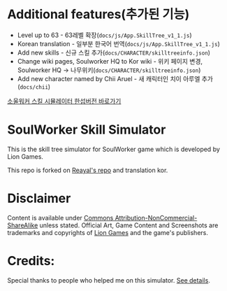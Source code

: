 # Additional features(추가된 기능)

* Level up to 63 - 63레벨 확장(`docs/js/App.SkillTree_v1_1.js`)
* Korean translation - 일부분 한국어 번역(`docs/js/App.SkillTree_v1_1.js`)
* Add new skills - 신규 스킬 추가(`docs/CHARACTER/skilltreeinfo.json`)
* Change wiki pages, Soulworker HQ to Kor wiki - 위키 페이지 변경, Soulworker HQ -> 나무위키(`docs/CHARACTER/skilltreeinfo.json`)
* Add new character named by Chii Aruel - 새 캐릭터인 치이 아루엘 추가(`docs/chii`)

[소울워커 스킬 시뮬레이터 한섭버전 바로가기](https://level120.github.io/swskillsimu/)

# SoulWorker Skill Simulator
This is the skill tree simulator for SoulWorker game which is developed by Lion Games.

This repo is forked on [Reayal's repo](https://github.com/Leayal/swskillsimu) and translation kor.

# Disclaimer
Content is available under [Commons Attribution-NonCommercial-ShareAlike](https://creativecommons.org/licenses/by-nc-sa/3.0/) unless stated.
Official Art, Game Content and Screenshots are trademarks and copyrights of [Lion Games](http://www.liongames.co.kr/Front/) and the game's publishers.

# Credits:
Special thanks to people who helped me on this simulator. [See details](https://leayal.github.io/swskillsimu/).

# Dependencies:
- [JQuery v3.3.1](https://jquery.com)
- [JQueryUI v1.12.1](https://jqueryui.com)
- [Bootstrap v4.1.3](https://getbootstrap.com/docs/4.1/getting-started/introduction/)
- [zenorocha's clipboard.js v2.0.0](https://github.com/zenorocha/clipboard.js)
- [desandro's imagesloaded v4.1.4](https://github.com/desandro/imagesloaded)
- [mouse0270's bootstrap-notify v3.1.5](https://github.com/mouse0270/bootstrap-notify)
- [ntkme's github-buttons](https://github.com/ntkme/github-buttons)
- [animate.css v3.7.0](https://github.com/daneden/animate.css)